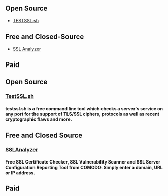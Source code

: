 ## Open Source
* [TESTSSL.sh](#TestSSL.sh)
## Free and Closed-Source
* [SSL Analyzer](#SSLAnalyzer)
## Paid

## Open Source
### [TestSSL.sh](https://testssl.sh/)
#### testssl.sh is a free command line tool which checks a server's service on any port for the support of TLS/SSL ciphers, protocols as well as recent cryptographic flaws and more.
## Free and Closed Source
### [SSLAnalyzer](https://sslanalyzer.comodoca.com)
#### Free SSL Certificate Checker, SSL Vulnerability Scanner and SSL Server Configuration Reporting Tool from COMODO. Simply enter a domain, URL or IP address.
## Paid
